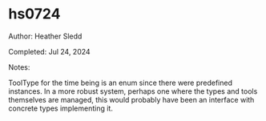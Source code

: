 # hs0724

Author: Heather Sledd

Completed: Jul 24, 2024

Notes:

ToolType for the time being is an enum since there were predefined instances. In a more robust system, perhaps one where the types and tools themselves are managed, this would probably have been an interface with concrete types implementing it.

